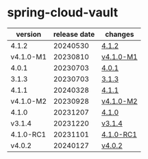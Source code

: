 # spring-cloud-vault

|  version  | release date |               changes                |
|-----------|--------------|--------------------------------------|
| 4.1.2     | 20240530     | [4.1.2](./4.1.2-20240530.md)         |
| v4.1.0-M1 | 20230810     | [v4.1.0-M1](./v4.1.0-M1-20230810.md) |
| 4.0.1     | 20230703     | [4.0.1](./4.0.1-20230703.md)         |
| 3.1.3     | 20230703     | [3.1.3](./3.1.3-20230703.md)         |
| 4.1.1     | 20240328     | [4.1.1](./4.1.1-20240328.md)         |
| v4.1.0-M2 | 20230928     | [v4.1.0-M2](./v4.1.0-M2-20230928.md) |
| 4.1.0     | 20231207     | [4.1.0](./4.1.0-20231207.md)         |
| v3.1.4    | 20231220     | [v3.1.4](./v3.1.4-20231220.md)       |
| 4.1.0-RC1 | 20231101     | [4.1.0-RC1](./4.1.0-RC1-20231101.md) |
| v4.0.2    | 20240127     | [v4.0.2](./v4.0.2-20240127.md)       |

